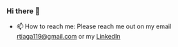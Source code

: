 ### Hi there 👋

- 📫 How to reach me: Please reach me out on my email [rtiaga119@gmail.com](mailto:rtaiga119@gmail.com?subject=[GitHub]%20Source%20Han%20Sans) or my [LinkedIn](https://www.linkedin.com/in/rio-taiga/)

<!--
**riotaiga/riotaiga** is a ✨ _special_ ✨ repository because its `README.md` (this file) appears on your GitHub profile.

Here are some ideas to get you started:

- 🔭 I’m currently working on ...
- 🌱 I’m currently learning ...
- 👯 I’m looking to collaborate on ...
- 🤔 I’m looking for help with ...
- 💬 Ask me about ...

- 😄 Pronouns: ...
- ⚡ Fun fact: ...
-->
